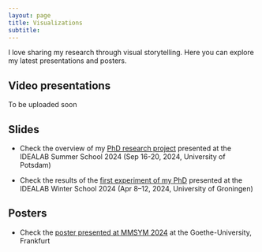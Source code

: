 ```yaml
---
layout: page
title: Visualizations 
subtitle: 
---
```

I love sharing my research through visual storytelling. Here you can explore my latest presentations and posters.  

## Video presentations
To be uploaded soon

## Slides
* Check the overview of my [PhD research project][Research_project] presented at the IDEALAB Summer School 2024 (Sep 16-20, 2024, University of Potsdam)

* Check the results of the [first experiment of my PhD][Exp_1] presented at the IDEALAB Winter School 2024 (Apr 8–12, 2024, University of Groningen)

## Posters
* Check the [poster presented at MMSYM 2024][MMSYM] at the Goethe-University, Frankfurt 

[Research_project]: https://clmrnn.github.com/clmrnn/Research_project.pdf
[Exp_1]: https://clmrnn.github.com/clmrnn/Exp_1.pdf
[MMSYM]: https://clmrnn.github.io/clmrnn/MMSYM_Colombani.pdf
